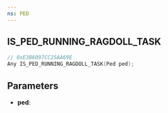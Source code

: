 ```yaml
---
ns: PED
---
```

## IS_PED_RUNNING_RAGDOLL_TASK

```c
// 0xE3B6097CC25AA69E
Any IS_PED_RUNNING_RAGDOLL_TASK(Ped ped);
```

## Parameters
* **ped**:
